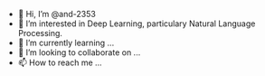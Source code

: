 - 👋 Hi, I’m @and-2353
- 👀 I’m interested in Deep Learning, particulary Natural Language Processing.
- 🌱 I’m currently learning ...
- 💞️ I’m looking to collaborate on ...
- 📫 How to reach me ...

<!---
and-2353/and-2353 is a ✨ special ✨ repository because its `README.md` (this file) appears on your GitHub profile.
You can click the Preview link to take a look at your changes.
--->
